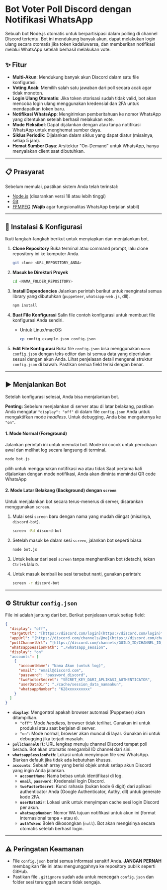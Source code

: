 # Bot Voter Poll Discord dengan Notifikasi WhatsApp

Sebuah bot Node.js otomatis untuk berpartisipasi dalam polling di channel Discord tertentu. Bot ini mendukung banyak akun, dapat melakukan login ulang secara otomatis jika token kadaluwarsa, dan memberikan notifikasi melalui WhatsApp setelah berhasil melakukan vote.

## ✨ Fitur

- **Multi-Akun**: Mendukung banyak akun Discord dalam satu file konfigurasi.
- **Voting Acak**: Memilih salah satu jawaban dari poll secara acak agar tidak monoton.
- **Login Ulang Otomatis**: Jika token otorisasi sudah tidak valid, bot akan mencoba login ulang menggunakan kredensial dan 2FA untuk mendapatkan token baru.
- **Notifikasi WhatsApp**: Mengirimkan pemberitahuan ke nomor WhatsApp yang ditentukan setelah berhasil melakukan vote.
- **Mode Fleksibel**: Dapat dijalankan dengan atau tanpa notifikasi WhatsApp untuk menghemat sumber daya.
- **Siklus Periodik**: Dijalankan dalam siklus yang dapat diatur (misalnya, setiap 5 jam).
- **Hemat Sumber Daya**: Arsitektur "On-Demand" untuk WhatsApp, hanya menyalakan client saat dibutuhkan.

---

## 📋 Prasyarat

Sebelum memulai, pastikan sistem Anda telah terinstal:

- [Node.js](https://nodejs.org/) (disarankan versi 18 atau lebih tinggi)
- [Git](https://git-scm.com/)
- [FFMPEG](https://ffmpeg.org/) (**Wajib** agar fungsionalitas WhatsApp berjalan stabil)

---

## 🚀 Instalasi & Konfigurasi

Ikuti langkah-langkah berikut untuk menyiapkan dan menjalankan bot.

1.  **Clone Repository**
    Buka terminal atau command prompt, lalu clone repository ini ke komputer Anda.

    ```bash
    git clone <URL_REPOSITORY_ANDA>
    ```

2.  **Masuk ke Direktori Proyek**

    ```bash
    cd <NAMA_FOLDER_REPOSITORY>
    ```

3.  **Install Dependencies**
    Jalankan perintah berikut untuk menginstal semua library yang dibutuhkan (`puppeteer`, `whatsapp-web.js`, dll).

    ```bash
    npm install
    ```

4.  **Buat File Konfigurasi**
    Salin file contoh konfigurasi untuk membuat file konfigurasi Anda sendiri.

    - Untuk Linux/macOS:
      ```bash
      cp config_example.json config.json
      ```

5.  **Edit File Konfigurasi**
    Buka file `config.json` bisa menggunakan `nano config.json` dengan teks editor dan isi semua data yang diperlukan sesuai dengan akun Anda. Lihat penjelasan detail mengenai struktur `config.json` di bawah. Pastikan semua field terisi dengan benar.

---

## ▶️ Menjalankan Bot

Setelah konfigurasi selesai, Anda bisa menjalankan bot.

**Penting:** Sebelum menjalankan di server atau di latar belakang, pastikan Anda mengatur `"display": "off"` di dalam file `config.json` Anda untuk mengaktifkan mode _headless_. Untuk debugging, Anda bisa mengaturnya ke `"on"`.

#### 1. Mode Normal (Foreground)

Jalankan perintah ini untuk memulai bot. Mode ini cocok untuk percobaan awal dan melihat log secara langsung di terminal.

```bash
node bot.js
```

pilih untuk menggunakan notifikasi wa atau tidak
Saat pertama kali dijalankan dengan mode notifikasi, Anda akan diminta memindai QR code WhatsApp

#### 2. Mode Latar Belakang (Background) dengan `screen`

Untuk menjalankan bot secara terus-menerus di server, disarankan menggunakan `screen`.

1.  Mulai sesi `screen` baru dengan nama yang mudah diingat (misalnya, `discord-bot`).

    ```bash
    screen -Rd discord-bot
    ```

2.  Setelah masuk ke dalam sesi `screen`, jalankan bot seperti biasa:

    ```bash
    node bot.js
    ```

3.  Untuk keluar dari sesi `screen` tanpa menghentikan bot (detach), tekan `Ctrl+A` lalu `D`.

4.  Untuk masuk kembali ke sesi tersebut nanti, gunakan perintah:
    ```bash
    screen -r discord-bot
    ```

---

## ⚙️ Struktur `config.json`

File ini adalah jantung dari bot. Berikut penjelasan untuk setiap field:

```json
{
  "display": "off",
  "targetUrl": "[https://discord.com/login](https://discord.com/login)",
  "appUrl": "[https://discord.com/channels/@me](https://discord.com/channels/@me)",
  "pollChannelUrl": "[https://discord.com/channels/GUILD_ID/CHANNEL_ID](https://discord.com/channels/GUILD_ID/CHANNEL_ID)",
  "whatsappSessionPath": "./whatsapp_session",
  "display": "on"
  "accounts": [
    {
      "accountName": "Nama Akun (untuk log)",
      "email": "email@discord.com",
      "password": "password_discord",
      "twoFactorSecret": "SECRET_KEY_DARI_APLIKASI_AUTHENTICATOR",
      "userDataDir": "./cache/session_data_namaakun",
      "whatsappNumber": "628xxxxxxxxxx"
    }
  ]
}
```

- **`display`**: Mengontrol apakah browser automasi (Puppeteer) akan ditampilkan.
  - `"off"`: Mode _headless_, browser tidak terlihat. Gunakan ini untuk produksi atau saat berjalan di server.
  - `"on"`: Mode normal, browser akan muncul di layar. Gunakan ini untuk debugging jika terjadi masalah.
- **`pollChannelUrl`**: URL lengkap menuju channel Discord tempat poll berada. Bot akan otomatis mengambil ID channel dari sini.
- **`whatsappSessionPath`**: Lokasi untuk menyimpan file sesi WhatsApp. Biarkan default jika tidak ada kebutuhan khusus.
- **`accounts`**: Sebuah array yang berisi objek untuk setiap akun Discord yang ingin Anda jalankan.
  - **`accountName`**: Nama bebas untuk identifikasi di log.
  - **`email`**, **`password`**: Kredensial login Discord.
  - **`twoFactorSecret`**: Kunci rahasia (bukan kode 6 digit) dari aplikasi authenticator Anda (Google Authenticator, Authy, dll) untuk generate kode 2FA.
  - **`userDataDir`**: Lokasi unik untuk menyimpan cache sesi login Discord per akun.
  - **`whatsappNumber`**: Nomor WA tujuan notifikasi untuk akun ini (format internasional tanpa `+` atau `0`).
  - **`authToken`**: Boleh dikosongkan (`null`). Bot akan mengisinya secara otomatis setelah berhasil login.

---

## ⚠️ Peringatan Keamanan

- File `config.json` berisi semua informasi sensitif Anda. **JANGAN PERNAH** membagikan file ini atau mengunggahnya ke repository publik seperti GitHub.
- Pastikan file `.gitignore` sudah ada untuk mencegah `config.json` dan folder sesi terunggah secara tidak sengaja.
